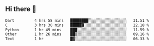 ## Hi there 👋

<!--
**whirlun/whirlun** is a ✨ _special_ ✨ repository because its `README.md` (this file) appears on your GitHub profile.

Here are some ideas to get you started:

- 🔭 I’m currently working on ...
- 🌱 I’m currently learning ...
- 👯 I’m looking to collaborate on ...
- 🤔 I’m looking for help with ...
- 💬 Ask me about ...
- 📫 How to reach me: ...
- 😄 Pronouns: ...
- ⚡ Fun fact: ...
-->
<!--START_SECTION:waka-->

```txt
Dart         4 hrs 58 mins   ████████░░░░░░░░░░░░░░░░░   31.51 %
C            3 hrs 30 mins   █████▓░░░░░░░░░░░░░░░░░░░   22.18 %
Python       1 hr 49 mins    ███░░░░░░░░░░░░░░░░░░░░░░   11.59 %
Other        1 hr 26 mins    ██▒░░░░░░░░░░░░░░░░░░░░░░   09.16 %
Text         1 hr            █▓░░░░░░░░░░░░░░░░░░░░░░░   06.33 %
```

<!--END_SECTION:waka-->
